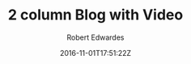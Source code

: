 ---
title: "2 column Blog with Video"
github: https://github.com/Digital-Roots/Jekyll-2-Column-Theme
demo: http://www.digitalroots.io/two-column/
author: Robert Edwardes
draft: true
ssg:
  - Jekyll
cms:
  - No Cms
date: 2016-11-01T17:51:22Z
github_branch: master
---